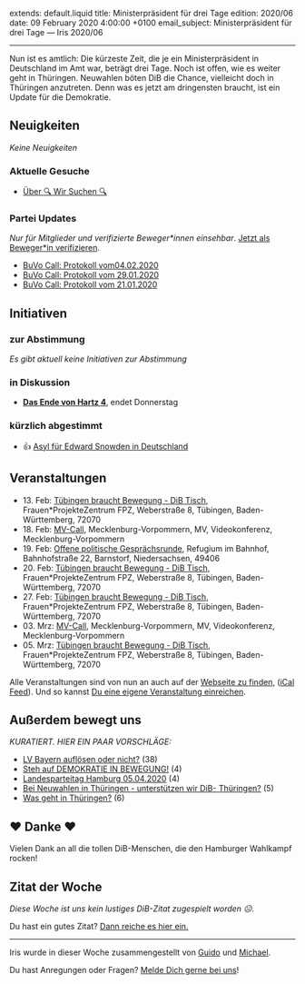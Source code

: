 
extends: default.liquid
title: Ministerpräsident für drei Tage
edition: 2020/06
date: 09 February 2020 4:00:00 +0100
email_subject: Ministerpräsident für drei Tage — Iris 2020/06

---
Nun ist es amtlich: Die kürzeste Zeit, die je ein Ministerpräsident in Deutschland im Amt war, beträgt drei Tage. Noch ist offen, wie es weiter geht in Thüringen. Neuwahlen böten DiB die Chance, vielleicht doch in Thüringen anzutreten. Denn was es jetzt am dringensten braucht, ist ein Update für die Demokratie.

## Neuigkeiten

_Keine Neuigkeiten_

### Aktuelle Gesuche

 - [Über 🔍 Wir Suchen 🔍](https://marktplatz.dib.de/t/ueber-wir-suchen/8837)

### Partei Updates

_Nur für Mitglieder und verifizierte Beweger\*innen einsehbar_. [Jetzt als Beweger\*in verifizieren](https://dib.de/bewegerin-werden/).

 - [BuVo Call: Protokoll vom04.02.2020](https://marktplatz.dib.de/t/buvo-call-protokoll-vom04-02-2020/33653)
 - [BuVo Call: Protokoll vom 29.01.2020](https://marktplatz.dib.de/t/buvo-call-protokoll-vom-29-01-2020/33596)
 - [BuVo Call: Protokoll vom 21.01.2020](https://marktplatz.dib.de/t/buvo-call-protokoll-vom-21-01-2020/33367)

## Initiativen

### zur Abstimmung
_Es gibt aktuell keine Initiativen zur Abstimmung_

### in Diskussion
 - **[Das Ende von Hartz 4](https://abstimmen.dib.de/initiative/296-das-ende-von-hartz-4)**, endet Donnerstag

### kürzlich abgestimmt

 - 👍 [Asyl für Edward Snowden in Deutschland](https://abstimmen.dib.de/initiative/291-asyl-fur-edward-snowden-in-deutschland)


## Veranstaltungen

 - 13.&nbsp;Feb: [Tübingen braucht Bewegung - DiB Tisch](https://dib.de/veranstaltungen/tuebingen-braucht-bewegung-dib-tisch-2-2020-02-13/), Frauen\*ProjekteZentrum FPZ, Weberstraße 8, Tübingen, Baden-Württemberg, 72070
 - 18.&nbsp;Feb: [MV-Call](https://dib.de/veranstaltungen/mv-call/), Mecklenburg-Vorpommern, MV, Videokonferenz, Mecklenburg-Vorpommern
 - 19.&nbsp;Feb: [Offene politische Gesprächsrunde](https://dib.de/veranstaltungen/offene-politische-gespraechsrunde-2020-02-19/), Refugium im Bahnhof, Bahnhofstraße 22, Barnstorf, Niedersachsen, 49406
 - 20.&nbsp;Feb: [Tübingen braucht Bewegung - DiB Tisch](https://dib.de/veranstaltungen/tuebingen-braucht-bewegung-dib-tisch-2-2020-02-20/), Frauen\*ProjekteZentrum FPZ, Weberstraße 8, Tübingen, Baden-Württemberg, 72070
 - 27.&nbsp;Feb: [Tübingen braucht Bewegung - DiB Tisch](https://dib.de/veranstaltungen/tuebingen-braucht-bewegung-dib-tisch-2-2020-02-27/), Frauen\*ProjekteZentrum FPZ, Weberstraße 8, Tübingen, Baden-Württemberg, 72070
 - 03.&nbsp;Mrz: [MV-Call](https://dib.de/veranstaltungen/mv-call/), Mecklenburg-Vorpommern, MV, Videokonferenz, Mecklenburg-Vorpommern
 - 05.&nbsp;Mrz: [Tübingen braucht Bewegung - DiB Tisch](https://dib.de/veranstaltungen/tuebingen-braucht-bewegung-dib-tisch-2-2020-03-05/), Frauen\*ProjekteZentrum FPZ, Weberstraße 8, Tübingen, Baden-Württemberg, 72070


Alle Veranstaltungen sind von nun an auch auf der [Webseite zu finden](https://dib.de/veranstaltungen/), ([iCal Feed](https://dib.de/?ical=1)). Und so kannst [Du eine eigene Veranstaltung einreichen](https://marktplatz.dib.de/t/eine-veranstaltung-auf-der-webseite-einreichen/21379).


## Außerdem bewegt uns

_KURATIERT. HIER EIN PAAR VORSCHLÄGE:_
 - [LV Bayern auflösen oder nicht?](https://marktplatz.dib.de/t/lv-bayern-aufloesen-oder-nicht/33505) (38)
 - [Steh auf DEMOKRATIE IN BEWEGUNG!](https://marktplatz.dib.de/t/steh-auf-demokratie-in-bewegung/33675) (4)
 - [Landesparteitag Hamburg 05.04.2020](https://marktplatz.dib.de/t/landesparteitag-hamburg-05-04-2020/33615) (4)
 - [Bei Neuwahlen in Thüringen - unterstützen wir DiB- Thüringen?](https://marktplatz.dib.de/t/bei-neuwahlen-in-thueringen-unterstuetzen-wir-dib-thueringen/33682) (5)
 - [Was geht in Thüringen?](https://marktplatz.dib.de/t/was-geht-in-thueringen/33678) (6)

## ❤️ Danke ❤️
Vielen Dank an all die tollen DiB-Menschen, die den Hamburger Wahlkampf rocken!

## Zitat der Woche
_Diese Woche ist uns kein lustiges DiB-Zitat zugespielt worden ☹._

Du hast ein gutes Zitat? [Dann reiche es hier ein.](https://marktplatz.dib.de/t/lustige-dib-zitate/10175)


---

Iris wurde in dieser Woche zusammengestellt von [Guido](https://marktplatz.dib.de/u/Guido/) und [Michael](https://marktplatz.dib.de/u/MichaelVoss/).

Du hast Anregungen oder Fragen? [Melde Dich gerne bei uns](https://marktplatz.dib.de/t/neu-iris-die-woechtliche-zusammenfasssung-zum-sonntagsbrunch/10990)!

